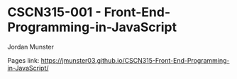 # CSCN315-001 - Front-End-Programming-in-JavaScript
Jordan Munster

Pages link:  https://jmunster03.github.io/CSCN315-Front-End-Programming-in-JavaScript/
